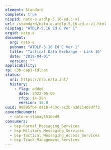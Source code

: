 ```yaml
---
element: Standard
complete: true
nispid: nato-e-atdlp-5.16-ed.c-v1
url: /standard/nato-e-atdlp-5.16-ed.c-v1.html
nisptag: "ATDLP-5.16 Ed C Ver 1"
orgid: nato-e
document:
  org: nato-e
  pubnum: "ATDLP-5.16 Ed C Ver 1"
  title: "Tactical Data Exchange - Link 16"
  date: "2019-04-01"
  version: ""
applicability:
rp: c3b-cap1-tdlcat
status:
  uri: https://nso.nato.int/
  history: 
    - flag: added
      date: 2022-05-09
      rfcp: 14-28h
      version: 15.0
uuid: 99895fb4-d41b-4c3c-ac2b-a3d214dedff3
coverdocument:
  - nato-e-stanag5516ed9
consumers:
  - bsp-Formal_Messaging_Services
  - bsp-Military_Messaging_Services
  - bsp-Tactical_Messaging_Access_Services
  - bsp-Track_Management_Services
---
```

